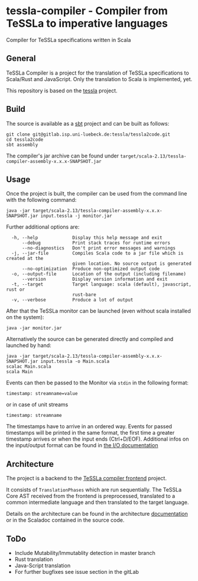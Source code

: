 #  tessla-compiler  -  Compiler from TeSSLa to imperative languages

Compiler for TeSSLa specifications written in Scala

##  General
TeSSLa Compiler is a project for the translation of TeSSLa specifications to Scala/Rust and JavaScript.
Only the translation to Scala is implemented, yet.

This repository is based on the [tessla](https://gitlab.isp.uni-luebeck.de/tessla/tessla) project.

##  Build

The source is available as a [sbt](https://www.scala-sbt.org/) project and can be built as follows:

  ```
  git clone git@gitlab.isp.uni-luebeck.de:tessla/tessla2code.git
  cd tessla2code
  sbt assembly
  ```

The compiler's jar archive can be found under `target/scala-2.13/tessla-compiler-assembly-x.x.x-SNAPSHOT.jar`


##  Usage

Once the project is built, the compiler can be used from the command line with the following command:

`java -jar target/scala-2.13/tessla-compiler-assembly-x.x.x-SNAPSHOT.jar input.tessla -j monitor.jar`

Further additional options are:

```
  -h, --help             Display this help message and exit
      --debug            Print stack traces for runtime errors
      --no-diagnostics   Don't print error messages and warnings
  -j, --jar-file         Compiles Scala code to a jar file which is created at the
                         given location. No source output is generated
      --no-optimization  Produce non-optimized output code
  -o, --output-file      Location of the output (including filename)
      --version          Display version information and exit
  -t, --target           Target language: scala (default), javascript, rust or
                         rust-bare
  -v, --verbose          Produce a lot of output

```

After that the TeSSLa monitor can be launched (even without scala installed on the system):

```
java -jar monitor.jar
```

Alternatively the source can be generated directly and compiled and launched by hand:

```
java -jar target/scala-2.13/tessla-compiler-assembly-x.x.x-SNAPSHOT.jar input.tessla -o Main.scala
scalac Main.scala
scala Main
```

Events can then be passed to the Monitor via `stdin` in the following format:

```
timestamp: streamname=value
```
or in case of unit streams

```
timestamp: streamname
```

The timestamps have to arrive in an ordered way. Events for passed timestamps will be printed in the same format, the first time a greater timestamp arrives or when the input ends (Ctrl+D/EOF).
Additional infos on the input/output format can be found in [the I/O documentation](doc/IO.md)

## Architecture

The project is a backend to the [TeSSLa compiler frontend](https://gitlab.isp.uni-luebeck.de/tessla/tessla) project.

It consists of `TranslationPhases` which are run sequentially.
The TeSSLa Core AST received from the frontend is preprocessed, translated to a common intermediate language and then translated to the target language.

Details on the architecture can be found in the architecture [documentation](doc/Architecture.md) or in the Scaladoc contained in the source code.

## ToDo

+ Include Mutability/Immutablity detection in master branch
+ Rust translation
+ Java-Script translation
+ For further bugfixes see issue section in the gitLab
